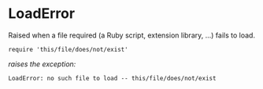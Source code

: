 # LoadError

Raised when a file required (a Ruby script, extension library, ...) fails to
load.

    require 'this/file/does/not/exist'

*raises the exception:*

    LoadError: no such file to load -- this/file/does/not/exist